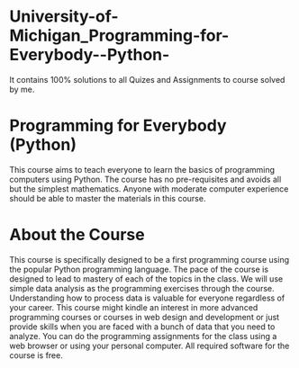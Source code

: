 # University-of-Michigan_Programming-for-Everybody--Python-
It contains 100% solutions to all Quizes and Assignments to course solved by me.

# Programming for Everybody (Python)
This course aims to teach everyone to learn the basics of programming computers using Python. 
The course has no pre-requisites and avoids all but the simplest mathematics.
Anyone with moderate computer experience should be able to master the materials in this course.

# About the Course
This course is specifically designed to be a first programming course using the popular Python programming language.
The pace of the course is designed to lead to mastery of each of the topics in the class. We will use simple data analysis as 
the programming exercises through the course. Understanding how to process data is valuable for everyone regardless of your
career. This course might kindle an interest in more advanced programming courses or courses in web design and development 
or just provide skills when you are faced with a bunch of data that you need to analyze. You can do the programming assignments 
for the class using a web browser or using your personal computer.
All required software for the course is free. 


